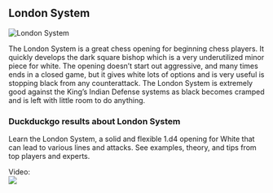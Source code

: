## London System

![London System](https://www.thechesswebsite.com/wp-content/uploads/2012/07/londonsystem_big.png)

The London System is a great chess opening for beginning chess players. It quickly develops the dark square bishop which is a very underutilized minor piece for white.
The opening doesn’t start out aggressive, and many times ends in a closed game, but it gives white lots of options and is very useful is stopping black from any counterattack.
The London System is extremely good against the King’s Indian Defense systems as black becomes cramped and is left with little room to do anything.


### Duckduckgo results about London System

Learn the London System, a solid and flexible 1.d4 opening for White that can lead to various lines and attacks. See examples, theory, and tips from top players and experts.

Video:  
[![](https://tse3.mm.bing.net/th?id=OVP.sKtedoHd7OL9zL1A5hEDKQHgFo&pid=Api)](https://www.youtube.com/watch?v=ECMMct_jnEM)

